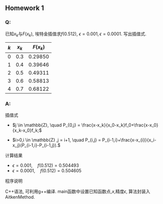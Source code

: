## Homework 1

### Q:

已知$x_k$与$F(x_k)$, 埃特金插值求$f(0.512)$, $\epsilon = 0.001, \epsilon = 0.0001$. 写出插值式.

| $k$  | $x_k$ | $F(x_k)$ |
| ---- | ----- | -------- |
| 0    | 0.3   | 0.29850  |
| 1    | 0.4   | 0.39646  |
| 2    | 0.5   | 0.49311  |
| 3    | 0.6   | 0.58813  |
| 4    | 0.7   | 0.68122  |

### A:

插值式

- $j \in \mathbb{Z}, \quad P_{0,j} = \frac{x-x_k}{x_0-x_k}f_0+\frac{x-x_0}{x_k-x_0}f_k;$

- $i>0,i \in \mathbb{Z} ,j = i+1, \quad P_{i,j} = P_{i-1,i}+\frac{x-x_{i}}{x_i-x_j}(P_{i-1,i}-P_{i-1,j}).$

计算结果

- $\epsilon=0.001, \quad f(0.512) = 0.504493$
- $\epsilon=0.0001, \quad f(0.512) = 0.504605$

程序说明

C++语法, 可利用g++编译. main函数中设置已知函数点,$x$,精度$\epsilon$, 算法封装入AitkenMethod.